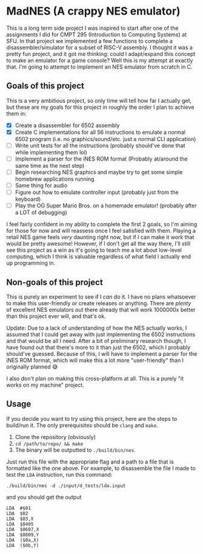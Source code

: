 # MadNES (A crappy NES emulator)

This is a long term side project I was inspired to start after one of the
assignments I did for CMPT 295 (Introduction to Computing Systems) at SFU. In
that project we implemented a few functions to complete a disassembler/simulator
for a subset of RISC-V assembly. I thought it was a pretty fun project, and it
got me thinking: could I adapt/expand this concept to make an emulator for a
game console? Well this is my attempt at exactly that. I'm going to attempt to
implement an NES emulator from scratch in C.

## Goals of this project

This is a very ambitious project, so only time will tell how far I actually get,
but these are my goals for this project in roughly the order I plan to achieve
them in:

- [x] Create a disassembler for 6502 assembly
- [x] Create C implementations for all 56 instructions to emulate a normal 6502
      program (i.e. no graphics/sound/etc. just a normal CLI application)
- [ ] Write unit tests for all the instructions (probably should've done that
      while implementing them lol)
- [ ] Implement a parser for the iNES ROM format (Probably at/around the same
      time as the next step)
- [ ] Begin researching NES graphics and maybe try to get some simple homebrew
      applications running
- [ ] Same thing for audio
- [ ] Figure out how to emulate controller input (probably just from the
      keyboard)
- [ ] Play the OG Super Mario Bros. on a homemade emulator! (probably after a
      LOT of debugging)

I feel fairly confident in my ability to complete the first 2 goals, so I'm
aiming for those for now and will reassess once I feel satisfied with them.
Playing a retail NES game feels _very_ daunting right now, but if I can make it
work that would be pretty awesome! However, if I don't get all the way there,
I'll still see this project as a win as it's going to teach me a lot about
low-level computing, which I think is valuable regardless of what field I
actually end up programming in.

## Non-goals of this project

This is purely an experiment to see if I _can_ do it. I have no plans whatsoever
to make this user-friendly or create releases or anything. There are _plenty_ of
excellent NES emulators out there already that will work 1000000x better than
this project ever will, and that's ok.

Update: Due to a lack of understanding of how the NES actually works, I assumed
that I could get away with just implementing the 6502 instructions and that
would be all I need. After a bit of preliminary research though, I have found
out that there's more to it than just the 6502, which I probably should've
guessed. Because of this, I will have to implement a parser for the iNES ROM
format, which will make this a lot more "user-friendly" than I originally
planned :sweat_smile:

I also don't plan on making this cross-platform at all. This is a purely "it
works on my machine" project.

## Usage

If you decide you want to try using this project, here are the steps to
build/run it. The only prerequisites should be `clang` and `make`.

1. Clone the repository (obviously)
2. `cd /path/to/repo/ && make`
3. The binary will be outputted to `./build/bin/nes`.

Just run this file with the appropriate flag and a path to a file that is
formatted like the one above. For example, to disassemble the file I made to
test the `LDA` instruction, run this command:

```
./build/bin/nes -d ./input/d_tests/lda.input
```

and you should get the output

```
LDA  #$01
LDA  $02
LDA  $03,X
LDA  $0405
LDA  $0607,X
LDA  $0809,Y
LDA  ($0a,X)
LDA  ($0b,Y)
```
